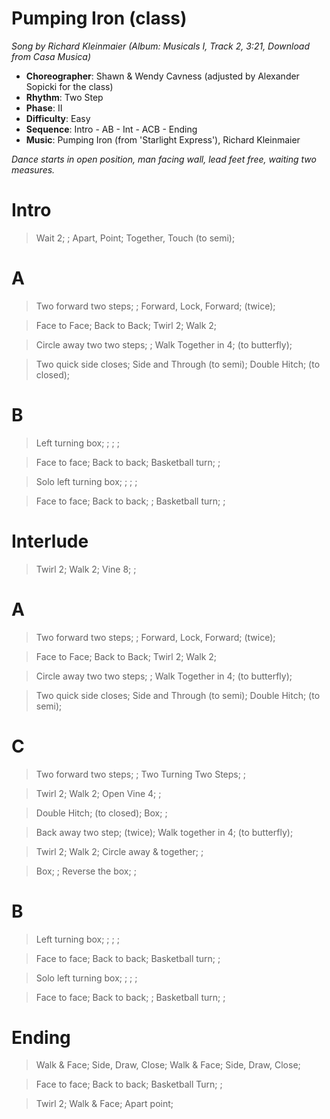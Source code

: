 # Pumping Iron (class)
*Song by Richard Kleinmaier (Album: Musicals I, Track 2, 3:21, Download from Casa Musica)*

* **Choreographer**: Shawn & Wendy Cavness (adjusted by Alexander Sopicki for the class)
* **Rhythm**: Two Step
* **Phase**: II
* **Difficulty**: Easy
* **Sequence**: Intro - AB - Int - ACB - Ending
* **Music**: Pumping Iron (from 'Starlight Express'), Richard Kleinmaier

*Dance starts in open position, man facing wall, lead feet free, waiting two measures.*

# Intro

> Wait 2; ; Apart, Point; Together, Touch (to semi);

# A

> Two forward two steps; ; Forward, Lock, Forward; (twice);

> Face to Face; Back to Back; Twirl 2; Walk 2;

> Circle away two two steps; ; Walk Together in 4; (to butterfly);

> Two quick side closes; Side and Through (to semi); Double Hitch; (to closed);

# B

> Left turning box; ; ; ;

> Face to face; Back to back; Basketball turn; ;

> Solo left turning box; ; ; ;

> Face to face; Back to back; ; Basketball turn; ;

# Interlude

> Twirl 2; Walk 2; Vine 8; ;

# A

> Two forward two steps; ; Forward, Lock, Forward; (twice);

> Face to Face; Back to Back; Twirl 2; Walk 2;

> Circle away two two steps; ; Walk Together in 4; (to butterfly);

> Two quick side closes; Side and Through (to semi); Double Hitch; (to semi);

# C

> Two forward two steps; ; Two Turning Two Steps; ;

> Twirl 2; Walk 2; Open Vine 4; ;

> Double Hitch; (to closed); Box; ;

> Back away two step; (twice); Walk together in 4; (to butterfly);

> Twirl 2; Walk 2; Circle away & together; ; 

> Box; ; Reverse the box; ;

# B

> Left turning box; ; ; ;

> Face to face; Back to back; Basketball turn; ;

> Solo left turning box; ; ; ;

> Face to face; Back to back; ; Basketball turn; ;

# Ending

> Walk & Face; Side, Draw, Close; Walk & Face; Side, Draw, Close;

> Face to face; Back to back; Basketball Turn; ;

> Twirl 2; Walk & Face; Apart point;

<meta name="x:audio-file" content="r/Richard Kleinmaier/Richard Kleinmaier - Pumping Iron (from 'Starlight Express') (JI 33).mp3" >